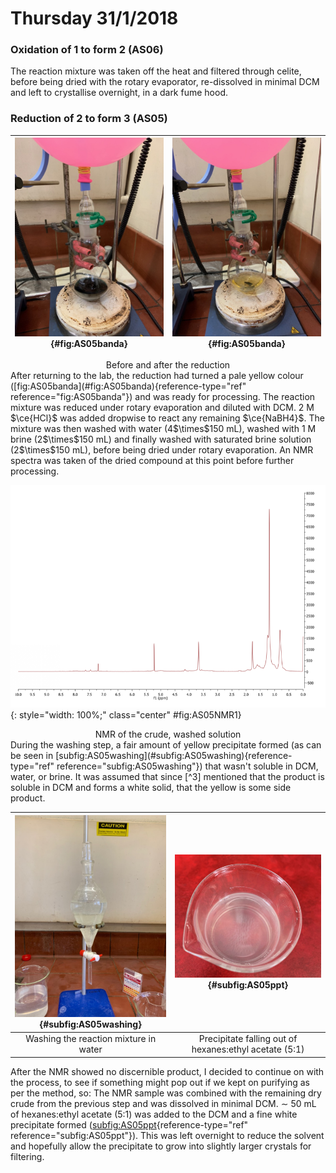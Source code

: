# Thursday 31/1/2018


### Oxidation of **1** to form **2** (AS06)

The reaction mixture was taken off the heat and filtered through celite, before being dried with the rotary evaporator, re-dissolved in minimal DCM and left to crystallise overnight, in a dark fume hood.

### Reduction of **2** to form **3** (AS05)

<center markdown=True>

|![!{label="fig:AS05banda"}](IMG_0117.jpeg){#fig:AS05banda}|![!Before and after the reduction[]{label="fig:AS05banda"}](IMG_0122.jpeg){#fig:AS05banda}|
|:--:|:--:|

</center>

<center>Before and after the reduction</center>
After returning to the lab, the reduction had turned a pale yellow colour ([fig:AS05banda](#fig:AS05banda){reference-type="ref" reference="fig:AS05banda"}) and was ready for processing. The reaction mixture was reduced under rotary evaporation and diluted with DCM. 2 M $\ce{HCl}$ was added dropwise to react any remaining $\ce{NaBH4}$. The mixture was then washed with water (4$\times$150 mL), washed with 1 M brine (2$\times$150 mL) and finally washed with saturated brine solution (2$\times$150 mL), before being dried under rotary evaporation. An NMR spectra was taken of the dried compound at this point before further processing.

![!{label="fig:AS05NMR1"}](AS05NMR1.png){: style="width: 100%;" class="center" #fig:AS05NMR1}

<center>NMR of the crude, washed solution</center>
During the washing step, a fair amount of yellow precipitate formed (as can be seen in [subfig:AS05washing](#subfig:AS05washing){reference-type="ref" reference="subfig:AS05washing"}) that wasn't soluble in DCM, water, or brine. It was assumed that since [^3] mentioned that the product is soluble in DCM and forms a white solid, that the yellow is some side product.

<center markdown=True>

| ![!{label="subfig:AS05washing"}](IMG_0125.jpeg){#subfig:AS05washing} | ![!{label="subfig:AS05ppt"}](IMG_0126.jpeg){#subfig:AS05ppt} |
| :----------------------------------------------------------: | :----------------------------------------------------------: |
|            Washing the reaction mixture in water             |    Precipitate falling out of hexanes:ethyl acetate (5:1)    |

</center>

After the NMR showed no discernible product, I decided to continue on with the process, to see if something might pop out if we kept on purifying as per the method, so:
The NMR sample was combined with the remaining dry crude from the previous step and was dissolved in minimal DCM. $\sim$ 50 mL of hexanes:ethyl acetate (5:1) was added to the DCM and a fine white precipitate formed ([subfig:AS05ppt](#subfig:AS05ppt){reference-type="ref" reference="subfig:AS05ppt"}). This was left overnight to reduce the solvent and hopefully allow the precipitate to grow into slightly larger crystals for filtering.



[^3]:Maniam, S.; Sandanayake, S.; Izgorodina, E. I.; Langford, S. J. Unusual Products from Oxidation of Naphthalene Diimides. Asian J. Org. Chem. 2016, 5 (4), 490–493. https://doi.org/10.1002/ajoc.201600048.